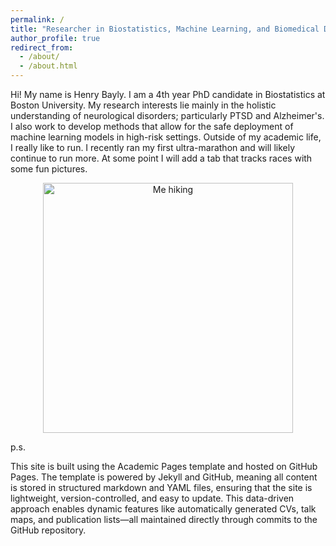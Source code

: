 ```yaml
---
permalink: /
title: "Researcher in Biostatistics, Machine Learning, and Biomedical Data Science"
author_profile: true
redirect_from: 
  - /about/
  - /about.html
---
```


Hi! My name is Henry Bayly. I am a 4th year PhD candidate in Biostatistics at Boston University. My research interests lie mainly in the holistic understanding of neurological disorders; particularly PTSD and Alzheimer's. I also work to develop methods that allow for the safe deployment of machine learning models in high-risk settings. Outside of my academic life, I really like to run. I recently ran my first ultra-marathon and will likely continue to run more. At some point I will add a tab that tracks races with some fun pictures. 

<p align="center">
  <img src="../images/hiking.jpg" alt="Me hiking" width="400"/>
</p>


p.s. 

This site is built using the Academic Pages template and hosted on GitHub Pages. The template is powered by Jekyll and GitHub, meaning all content is stored in structured markdown and YAML files, ensuring that the site is lightweight, version-controlled, and easy to update. This data-driven approach enables dynamic features like automatically generated CVs, talk maps, and publication lists—all maintained directly through commits to the GitHub repository.
